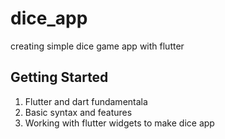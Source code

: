 # dice_app

creating simple dice game app with flutter

## Getting Started

1) Flutter and dart fundamentala
2) Basic syntax and features
3) Working with flutter widgets to make dice app
